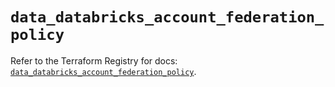 # `data_databricks_account_federation_policy`

Refer to the Terraform Registry for docs: [`data_databricks_account_federation_policy`](https://registry.terraform.io/providers/databricks/databricks/1.94.0/docs/data-sources/account_federation_policy).

